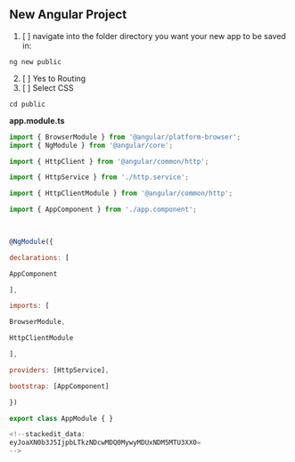 ##  New Angular Project 

 1. [ ] navigate into the folder directory you want your new app to be saved in:
``` terminal 
ng new public
```

 2. [ ] Yes to Routing
 3. [ ] Select CSS
```terminal
cd public
```
**app.module.ts**
```javascript
import { BrowserModule } from '@angular/platform-browser';
import { NgModule } from '@angular/core';

import { HttpClient } from '@angular/common/http';

import { HttpService } from './http.service';

import { HttpClientModule } from '@angular/common/http';

import { AppComponent } from './app.component';

  

@NgModule({

declarations: [

AppComponent

],

imports: [

BrowserModule,

HttpClientModule

],

providers: [HttpService],

bootstrap: [AppComponent]

})

export class AppModule { }

<!--stackedit_data:
eyJoaXN0b3J5IjpbLTkzNDcwMDQ0MywyMDUxNDM5MTU3XX0=
-->